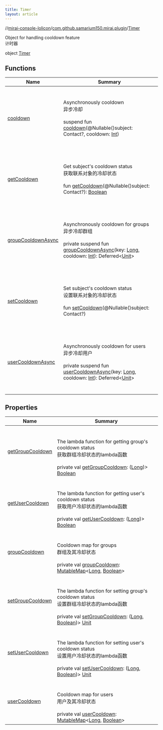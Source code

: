 ```yaml
---
title: Timer
layout: article
---
```

//[mirai-console-lolicon](../../index.md)/[com.github.samarium150.mirai.plugin](../index.md)/[Timer](index.md)






Object for handling cooldown feature <br> 计时器

object [Timer](index.md)   


## Functions  

| Name                                                                             | Summary                                                                                                                                                                                                                                                                                                                                                                                                       |
| -------------------------------------------------------------------------------- | ------------------------------------------------------------------------------------------------------------------------------------------------------------------------------------------------------------------------------------------------------------------------------------------------------------------------------------------------------------------------------------------------------------- |
| [cooldown](cooldown.md)                                                          | <br><br>Asynchronously cooldown <br> 异步冷却<br>  <br>suspend fun [cooldown](cooldown.md)(@Nullable()subject: Contact?, cooldown: [Int](https://kotlinlang.org/api/latest//stdlib/kotlin/-int/index.html))  <br><br><br>                                                                                                                                                                                     |
| [getCooldown](get-cooldown.md)                                                   | <br><br>Get subject's cooldown status <br> 获取联系对象的冷却状态<br>  <br>fun [getCooldown](get-cooldown.md)(@Nullable()subject: Contact?): [Boolean](https://kotlinlang.org/api/latest//stdlib/kotlin/-boolean/index.html)  <br><br><br>                                                                                                                                                                    |
| [groupCooldownAsync](group-cooldown-async.md)                                    | <br><br>Asynchronously cooldown for groups <br> 异步冷却群组<br>  <br>private suspend fun [groupCooldownAsync](group-cooldown-async.md)(key: [Long](https://kotlinlang.org/api/latest//stdlib/kotlin/-long/index.html), cooldown: [Int](https://kotlinlang.org/api/latest//stdlib/kotlin/-int/index.html)): Deferred<[Unit](https://kotlinlang.org/api/latest//stdlib/kotlin/-unit/index.html)>  <br><br><br> |
| [setCooldown](set-cooldown.md)                                                   | <br><br>Set subject's cooldown status <br> 设置联系对象的冷却状态<br>  <br>fun [setCooldown](set-cooldown.md)(@Nullable()subject: Contact?)  <br><br><br>                                                                                                                                                                                                                                                     |
| [userCooldownAsync](user-cooldown-async.md)                                      | <br><br>Asynchronously cooldown for users <br> 异步冷却用户<br>  <br>private suspend fun [userCooldownAsync](user-cooldown-async.md)(key: [Long](https://kotlinlang.org/api/latest//stdlib/kotlin/-long/index.html), cooldown: [Int](https://kotlinlang.org/api/latest//stdlib/kotlin/-int/index.html)): Deferred<[Unit](https://kotlinlang.org/api/latest//stdlib/kotlin/-unit/index.html)>  <br><br><br>    |


## Properties  

| Name                                                                                                             | Summary                                                                                                                                                                                                                                                                                                                                                                                                                                                                               |
| ---------------------------------------------------------------------------------------------------------------- | ------------------------------------------------------------------------------------------------------------------------------------------------------------------------------------------------------------------------------------------------------------------------------------------------------------------------------------------------------------------------------------------------------------------------------------------------------------------------------------- |
| [getGroupCooldown](index.md#com.github.samarium150.mirai.plugin/Timer/getGroupCooldown/#/PointingToDeclaration/) | <br><br>The lambda function for getting group's cooldown status <br> 获取群组冷却状态的lambda函数<br><br>private val [getGroupCooldown](index.md#com.github.samarium150.mirai.plugin/Timer/getGroupCooldown/#/PointingToDeclaration/): ([Long](https://kotlinlang.org/api/latest//stdlib/kotlin/-long/index.html))> [Boolean](https://kotlinlang.org/api/latest//stdlib/kotlin/-boolean/index.html)   <br>                                                                            |
| [getUserCooldown](index.md#com.github.samarium150.mirai.plugin/Timer/getUserCooldown/#/PointingToDeclaration/)   | <br><br>The lambda function for getting user's cooldown status <br> 获取用户冷却状态的lambda函数<br><br>private val [getUserCooldown](index.md#com.github.samarium150.mirai.plugin/Timer/getUserCooldown/#/PointingToDeclaration/): ([Long](https://kotlinlang.org/api/latest//stdlib/kotlin/-long/index.html))> [Boolean](https://kotlinlang.org/api/latest//stdlib/kotlin/-boolean/index.html)   <br>                                                                               |
| [groupCooldown](index.md#com.github.samarium150.mirai.plugin/Timer/groupCooldown/#/PointingToDeclaration/)       | <br><br>Cooldown map for groups <br> 群组及其冷却状态<br><br>private val [groupCooldown](index.md#com.github.samarium150.mirai.plugin/Timer/groupCooldown/#/PointingToDeclaration/): [MutableMap](https://kotlinlang.org/api/latest//stdlib/kotlin.collections/-mutable-map/index.html)<[Long](https://kotlinlang.org/api/latest//stdlib/kotlin/-long/index.html), [Boolean](https://kotlinlang.org/api/latest//stdlib/kotlin/-boolean/index.html)>   <br>                            |
| [setGroupCooldown](index.md#com.github.samarium150.mirai.plugin/Timer/setGroupCooldown/#/PointingToDeclaration/) | <br><br>The lambda function for setting group's cooldown status <br> 设置群组冷却状态的lambda函数<br><br>private val [setGroupCooldown](index.md#com.github.samarium150.mirai.plugin/Timer/setGroupCooldown/#/PointingToDeclaration/): ([Long](https://kotlinlang.org/api/latest//stdlib/kotlin/-long/index.html), [Boolean](https://kotlinlang.org/api/latest//stdlib/kotlin/-boolean/index.html))> [Unit](https://kotlinlang.org/api/latest//stdlib/kotlin/-unit/index.html)   <br> |
| [setUserCooldown](index.md#com.github.samarium150.mirai.plugin/Timer/setUserCooldown/#/PointingToDeclaration/)   | <br><br>The lambda function for setting user's cooldown status <br> 设置用户冷却状态的lambda函数<br><br>private val [setUserCooldown](index.md#com.github.samarium150.mirai.plugin/Timer/setUserCooldown/#/PointingToDeclaration/): ([Long](https://kotlinlang.org/api/latest//stdlib/kotlin/-long/index.html), [Boolean](https://kotlinlang.org/api/latest//stdlib/kotlin/-boolean/index.html))> [Unit](https://kotlinlang.org/api/latest//stdlib/kotlin/-unit/index.html)   <br>    |
| [userCooldown](index.md#com.github.samarium150.mirai.plugin/Timer/userCooldown/#/PointingToDeclaration/)         | <br><br>Cooldown map for users <br> 用户及其冷却状态<br><br>private val [userCooldown](index.md#com.github.samarium150.mirai.plugin/Timer/userCooldown/#/PointingToDeclaration/): [MutableMap](https://kotlinlang.org/api/latest//stdlib/kotlin.collections/-mutable-map/index.html)<[Long](https://kotlinlang.org/api/latest//stdlib/kotlin/-long/index.html), [Boolean](https://kotlinlang.org/api/latest//stdlib/kotlin/-boolean/index.html)>   <br>                               |

